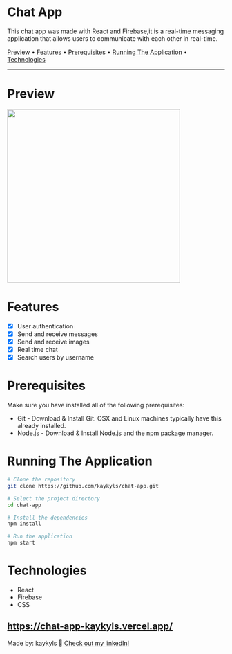 <div>
<h1>Chat App</h1>
<p>This chat app was made with React and Firebase,it is a real-time messaging application that allows users to communicate with each other in real-time.</p>

<p>
  <a href="#preview">Preview</a> •
  <a href="#features">Features</a> •
  <a href="#prerequisites">Prerequisites</a> •
  <a href="#running-the-application">Running The Application</a> •
  <a href="#technologies">Technologies</a>
</p>
</div>

---

# Preview
<a href="https://chat-app-kaykyls.vercel.app/"><img height="400px" width="400px" src="https://cdn.discordapp.com/attachments/766798638139179031/1092259032418500658/chatApp.gif"/></a>

# Features
- [x] User authentication
- [x] Send and receive messages
- [x] Send and receive images
- [x] Real time chat
- [x] Search users by username

# Prerequisites
Make sure you have installed all of the following prerequisites:

- Git - Download & Install Git. OSX and Linux machines typically have this already installed.
- Node.js - Download & Install Node.js and the npm package manager.
# Running The Application
```bash
# Clone the repository
git clone https://github.com/kaykyls/chat-app.git

# Select the project directory
cd chat-app

# Install the dependencies
npm install

# Run the application
npm start
```

# Technologies
- React
- Firebase
- CSS


https://chat-app-kaykyls.vercel.app/
---
Made by: kaykyls 👋 [Check out my linkedIn!](https://www.linkedin.com/in/devkayky)
